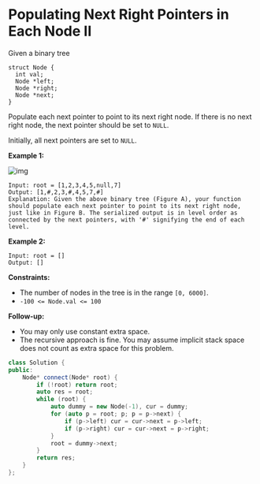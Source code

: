 # Populating Next Right Pointers in Each Node II

Given a binary tree

```
struct Node {
  int val;
  Node *left;
  Node *right;
  Node *next;
}
```

Populate each next pointer to point to its next right node. If there is no next right node, the next pointer should be set to `NULL`.

Initially, all next pointers are set to `NULL`.

 

**Example 1:**

![img](https://assets.leetcode.com/uploads/2019/02/15/117_sample.png)

```
Input: root = [1,2,3,4,5,null,7]
Output: [1,#,2,3,#,4,5,7,#]
Explanation: Given the above binary tree (Figure A), your function should populate each next pointer to point to its next right node, just like in Figure B. The serialized output is in level order as connected by the next pointers, with '#' signifying the end of each level.
```

**Example 2:**

```
Input: root = []
Output: []
```

 

**Constraints:**

- The number of nodes in the tree is in the range `[0, 6000]`.
- `-100 <= Node.val <= 100`

 

**Follow-up:**

- You may only use constant extra space.
- The recursive approach is fine. You may assume implicit stack space does not count as extra space for this problem.

```c++
class Solution {
public:
    Node* connect(Node* root) {
        if (!root) return root;
        auto res = root;
        while (root) {
            auto dummy = new Node(-1), cur = dummy;
            for (auto p = root; p; p = p->next) {
                if (p->left) cur = cur->next = p->left;
                if (p->right) cur = cur->next = p->right;
            } 
            root = dummy->next;
        }
        return res;
    }
};
```

